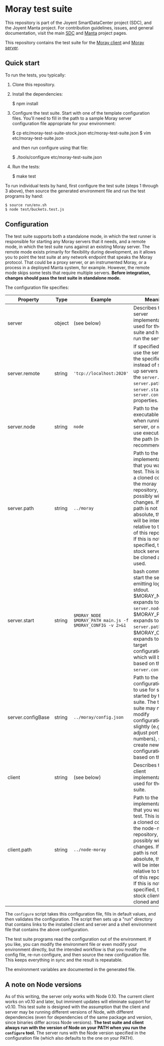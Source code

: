 <!--
    This Source Code Form is subject to the terms of the Mozilla Public
    License, v. 2.0. If a copy of the MPL was not distributed with this
    file, You can obtain one at http://mozilla.org/MPL/2.0/.
-->

<!--
    Copyright (c) 2017, Joyent, Inc.
-->

# Moray test suite

This repository is part of the Joyent SmartDataCenter project (SDC), and the
Joyent Manta project.  For contribution guidelines, issues, and general
documentation, visit the main [SDC](http://github.com/joyent/sdc) and
[Manta](http://github.com/joyent/manta) project pages.

This repository contains the test suite for the [Moray
client](https://github.com/joyent/node-moray) and [Moray
server](https://github.com/joyent/moray).


## Quick start

To run the tests, you typically:

1. Clone this repository.
2. Install the dependencies:

    $ npm install

3. Configure the test suite.  Start with one of the template configuration
   files.  You'll need to fill in the path to a sample Moray server
   configuration file appropriate for your environment:

    $ cp etc/moray-test-suite-stock.json etc/moray-test-suite.json
    $ vim etc/moray-test-suite.json

   and then run configure using that file:

    $ ./tools/configure etc/moray-test-suite.json

4. Run the tests:

    $ make test

To run individual tests by hand, first configure the test suite (steps 1 through
3 above), then source the generated environment file and run the test programs
by hand:

    $ source run/env.sh
    $ node test/buckets.test.js

## Configuration

The test suite supports both a standalone mode, in which the test runner is
responsible for starting any Moray servers that it needs, and a remote mode, in
which the test suite runs against an existing Moray server.  The remote mode
exists primarily for flexibility during development, as it allows you to point
the test suite at any network endpoint that speaks the Moray protocol.  That
could be a proxy server, or an instrumented Moray, or a process in a deployed
Manta system, for example.  However, the remote mode skips some tests that
require multiple servers.  **Before integration, changes should pass the test
suite in standalone mode.**

The configuration file specifies:

Property          | Type   | Example         | Meaning
--------          | ------ | --------------- | -------
server            | object | (see below)     | Describes the server implementation used for the test suite and how to run the server.
server.remote     | string | `'tcp://localhost:2020'` | If specified, then use the servers at the specified URLs instead of spinning up servers using the `server.node`, `server.path`, `server.start`, and `server.configBase` properties.
server.node       | string | `node`          | Path to the node executable to use when running the server, or `node` to use executable on the path (not recommended).
server.path       | string | `../moray`      | Path to the server implementation that you want to test.  This is usually a cloned copy of the moray repository, possibly with local changes.  If this path is not absolute, then it will be interpreted relative to the root of this repository.  If this is not specified, then the stock server will be cloned and used.
server.start      | string | `$MORAY_NODE $MORAY_PATH main.js -f $MORAY_CONFIG -v 2>&1` | bash command to start the server, emitting logs to stdout.  $MORAY\_NODE expands to `server.node`, $MORAY\_PATH expands to `server.path`, and $MORAY\_CONFIG expands to the target configuration file, which will be based on the file `server.configBase`.
server.configBase | string | `../moray/config.json` | Path to the configuration file to use for servers started by the test suite.  The test suite may need to modify configuration slightly (e.g., to adjust port numbers), so it will create new configuration files based on this one.
client            | string | (see below)     | Describes the client implementation used for the test suite.
client.path       | string | `../node-moray` | Path to the client implementation that you want to test.  This is usually a cloned copy of the node-moray repository, possibly with local changes.  If this path is not absolute, then it will be interpreted relative to the root of this repository.  If this is not specified, then the stock client will be cloned and used.

The `configure` script takes this configuration file, fills in default values,
and then validates the configuration.  The script then sets up a "run" directory
that contains links to the installed client and server and a shell environment
file that contains the above configuration.

The test suite programs read the configuration out of the environment.  If you
like, you can modify the environment file or even modify your environment
directly,  but the intended workflow is that you modify the config file, re-run
configure, and then source the new configuration file.  This keeps everything in
sync and the result is repeatable.

The environment variables are documented in the generated file.


## A note on Node versions

As of this writing, the server only works with Node 0.10.  The current client
works on v0.10 and later, but imminent updates will eliminate support for v0.10.
This test suite is designed with the assumption that the client and server may
be running different versions of Node, with different dependencies (even for
dependencies of the same package and version, since binaries differ across Node
versions).  **The test suite and client always run with the version of Node on
your PATH when you run the `configure` tool.**  The server runs with the Node
version specified in the configuration file (which also defaults to the one on
your PATH).
